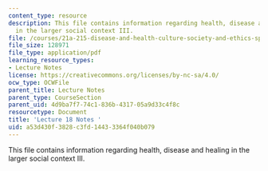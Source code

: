 ```yaml
---
content_type: resource
description: This file contains information regarding health, disease and healing
  in the larger social context III.
file: /courses/21a-215-disease-and-health-culture-society-and-ethics-spring-2012/a53d430f3828c3fd14433364f040b079_MIT21A_215S12_lecture_18.pdf
file_size: 128971
file_type: application/pdf
learning_resource_types:
- Lecture Notes
license: https://creativecommons.org/licenses/by-nc-sa/4.0/
ocw_type: OCWFile
parent_title: Lecture Notes
parent_type: CourseSection
parent_uid: 4d9ba7f7-74c1-836b-4317-05a9d33c4f8c
resourcetype: Document
title: 'Lecture 18 Notes '
uid: a53d430f-3828-c3fd-1443-3364f040b079
---
```

This file contains information regarding health, disease and healing in the larger social context III.